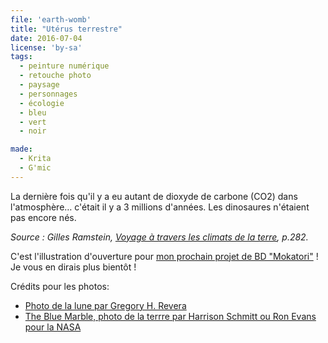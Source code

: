 ```yaml
---
file: 'earth-womb'
title: "Utérus terrestre"
date: 2016-07-04
license: 'by-sa'
tags:
  - peinture numérique
  - retouche photo
  - paysage
  - personnages
  - écologie
  - bleu
  - vert
  - noir

made:
  - Krita
  - G'mic
---
```


La dernière fois qu'il y a eu autant de dioxyde de carbone (CO2) dans l'atmosphère… c'était il y a 3 millions d'années. Les dinosaures n'étaient pas encore nés.

*Source : Gilles Ramstein, [Voyage à travers les climats de la terre](http://www.odilejacob.fr/catalogue/sciences/sciences-de-la-terre/voyage-a-travers-les-climats-de-la-terre_9782738128539.php), p.282.*

C'est l'illustration d'ouverture pour [mon prochain projet de BD "Mokatori"](../bd/) !
Je vous en dirais plus bientôt !

Crédits pour les photos:
- [Photo de la lune par Gregory H. Revera](https://commons.wikimedia.org/wiki/File:FullMoon2010.jpg)
- [The Blue Marble, photo de la terrre par Harrison Schmitt ou Ron Evans pour la NASA](https://commons.wikimedia.org/wiki/File:The_Earth_seen_from_Apollo_17.jpg)
